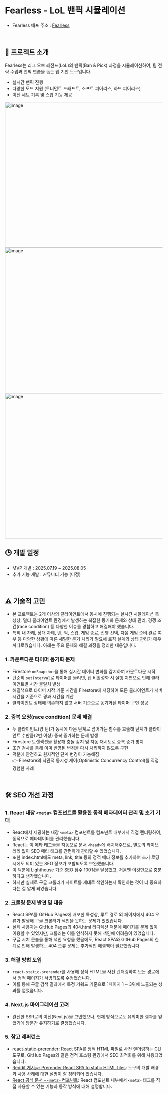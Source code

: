 # Fearless - LoL 밴픽 시뮬레이션

- Fearless 배포 주소 : [Fearless](https://fearless-lab.github.io/)

<br />

## 🚀 프로젝트 소개
Fearless는 리그 오브 레전드(LoL)의 밴픽(Ban & Pick) 과정을 시뮬레이션하여, 팀 전략 수립과 밴픽 연습을 돕는 웹 기반 도구입니다.
- 실시간 밴픽 진행
- 다양한 모드 지원 (토너먼트 드래프트, 소프트 피어리스, 하드 피어리스)
- 이전 세트 기록 및 스왑 기능 제공

<img width="780" height="465" alt="image" src="https://github.com/user-attachments/assets/9970a7c2-376b-4c6c-a995-00e790efefc1" />
<img width="780" height="465" alt="image" src="https://github.com/user-attachments/assets/7e2366eb-380d-4989-894d-9977d3a372b5" />
<img width="780" height="465" alt="image" src="https://github.com/user-attachments/assets/c50917a1-fefe-4cd1-9f8f-22de9caa59ab" />



<br />

## 🕒 개발 일정
- MVP 개발 : 2025.07.19 ~ 2025.08.05
- 추가 기능 개발 : 커뮤니티 기능 (미정)

<br />

## ⚠️ 기술적 고민

- 본 프로젝트는 2개 이상의 클라이언트에서 동시에 진행되는 실시간 시뮬레이션 특성상, 멀티 클라이언트 환경에서 발생하는 복잡한 동기화 문제와 상태 관리, 경쟁 조건(race condition) 등 다양한 이슈를 경험하고 해결해야 했습니다.
- 특히 내 차례, 상대 차례, 밴, 픽, 스왑, 게임 종료, 진영 선택, 다음 게임 준비 완료 여부 등 다양한 상황에 따른 세밀한 분기 처리가 필요해 로직 설계와 상태 관리가 매우 까다로웠습니다.
아래는 주요 문제와 해결 과정을 정리한 내용입니다.

### 1. 카운트다운 타이머 동기화 문제
- Firestore `onSnapshot`을 통해 실시간 데이터 변화를 감지하여 카운트다운 시작
- 단순히 `setInterval`로 타이머를 돌리면, 탭 비활성화 시 실행 지연으로 인해 클라이언트별 시간 불일치 발생
- 해결책으로 타이머 시작 기준 시간을 Firestore에 저장하여 모든 클라이언트가 서버 시간을 기준으로 경과 시간을 계산
- 클라이언트 상태에 의존하지 않고 서버 기준으로 동기화된 타이머 구현 성공

### 2. 중복 요청(race condition) 문제 해결
- 두 클라이언트(양 팀)가 동시에 다음 단계로 넘어가는 함수를 호출해 단계가 클라이언트 수만큼(2번 이상) 중복 증가하는 문제 발생
- Firestore 트랜잭션을 활용해 충돌 감지 및 자동 재시도로 중복 증가 방지
- 조건 검사를 통해 이미 반영된 변경을 다시 처리하지 않도록 구현
- 덕분에 안전하고 원자적인 단계 변경이 가능해짐  
👉 Firestore의 낙관적 동시성 제어(Optimistic Concurrency Control)를 직접 경험한 사례

<br />

## 🛠️ SEO 개선 과정

### 1. React 내장 `<meta>` 컴포넌트를 활용한 동적 메타데이터 관리 및 초기 기대
- React에서 제공하는 내장 `<meta>` 컴포넌트를 컴포넌트 내부에서 직접 렌더링하여, 동적으로 메타데이터를 관리했습니다.  
- React는 이 메타 태그들을 자동으로 문서 `<head>`에 배치해주므로, 별도의 라이브러리 없이 SEO 메타 태그를 간편하게 관리할 수 있었습니다.
- 또한 index.html에도 meta, link, title 등의 정적 메타 정보를 추가하여 초기 로딩 시에도 의미 있는 SEO 정보가 포함되도록 보완했습니다.
- 이 덕분에 Lighthouse 기준 SEO 점수 100점을 달성했고, 처음엔 이것만으로 충분하다고 생각했습니다.
- 하지만 실제로 구글 크롤러가 사이트를 제대로 색인하는지 확인하는 것이 더 중요하다는 걸 알게 되었습니다.

### 2. 크롤링 문제 발견 및 대응
- React SPA를 GitHub Pages에 배포한 특성상, 루트 경로 외 페이지에서 404 오류가 발생해 구글 크롤러가 색인을 못하는 문제가 있었습니다.
- 실제 사용자는 GitHub Pages의 404.html 리디렉션 덕분에 페이지를 문제 없이 이용할 수 있었지만, 크롤러는 이를 인식하지 못해 색인에 어려움이 있었습니다.
- 구글 서치 콘솔을 통해 색인 요청을 했음에도, React SPA와 GitHub Pages의 한계로 인해 발생하는 404 오류 문제는 추가적인 해결책이 필요했습니다.

### 3. 해결 방법 도입
- `react-static-prerender`를 사용해 정적 HTML을 사전 렌더링하여 모든 경로에서 정적 페이지가 서빙되도록 수정했습니다.  
- 이를 통해 구글 검색 결과에서 특정 키워드 기준으로 1페이지 1 ~ 3위에 노출되는 성과를 얻었습니다.

### 4. Next.js 마이그레이션 고려
- 완전한 SSR로의 이전(Next.js)을 고민했으나, 현재 방식으로도 유의미한 결과를 얻었기에 당분간 유지하기로 결정했습니다.

### 5. 참고 레퍼런스
- [react-static-prerender](https://github.com/jankojjs/react-static-prerender): React SPA를 정적 HTML 파일로 사전 렌더링하는 CLI 도구로, GitHub Pages와 같은 정적 호스팅 환경에서 SEO 최적화를 위해 사용되었습니다.
- [Reddit 게시글: Prerender React SPA to static HTML files](https://www.reddit.com/r/reactjs/comments/1lerjzr/prerender_react_spa_to_static_html_files_without/): 도구의 개발 배경과 사용 사례에 대한 설명이 잘 정리되어 있습니다.
- [React 공식 문서 - `<meta>` 컴포넌트](https://ko.react.dev/reference/react-dom/components/meta): React 컴포넌트 내부에서 `<meta>` 태그를 직접 사용할 수 있는 기능과 동작 방식에 대해 설명합니다.





